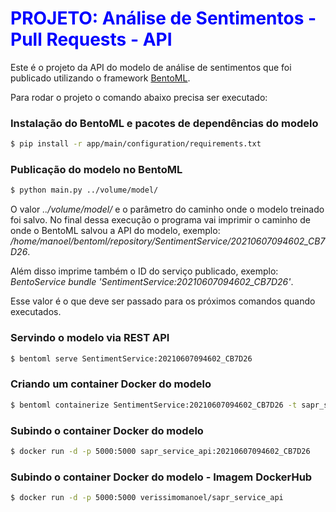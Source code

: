 # <span style="color:blue">PROJETO: Análise de Sentimentos - Pull Requests - API</span>

Este é o projeto da API do modelo de análise de sentimentos que foi publicado utilizando o framework [BentoML](https://docs.bentoml.org/en/latest/index.html).

Para rodar o projeto o comando abaixo precisa ser executado:

### Instalação do BentoML e pacotes de dependências do modelo
```bash
$ pip install -r app/main/configuration/requirements.txt
```


### Publicação do modelo no BentoML
```bash
$ python main.py ../volume/model/
```
O valor <i>../volume/model/</i> e o parâmetro do caminho onde o modelo treinado foi salvo.
No final dessa execução o programa vai imprimir o caminho de onde o BentoML salvou a API do modelo, exemplo: <i>/home/manoel/bentoml/repository/SentimentService/20210607094602_CB7D26</i>.

Além disso imprime também o ID do serviço publicado, exemplo: <i>BentoService bundle 'SentimentService:20210607094602_CB7D26'</i>.

Esse valor é o que deve ser passado para os próximos comandos quando executados.

### Servindo o modelo via REST API
```bash
$ bentoml serve SentimentService:20210607094602_CB7D26
```

### Criando um container Docker do modelo
```bash
$ bentoml containerize SentimentService:20210607094602_CB7D26 -t sapr_service_api
```

### Subindo o container Docker do modelo
```bash
$ docker run -d -p 5000:5000 sapr_service_api:20210607094602_CB7D26
```

### Subindo o container Docker do modelo - Imagem DockerHub
```bash
$ docker run -d -p 5000:5000 verissimomanoel/sapr_service_api
```
